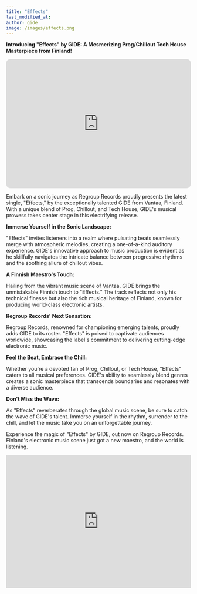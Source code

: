 ```yaml
---
title: "Effects"
last_modified_at:
author: gide
image: /images/effects.png
---
```


**Introducing "Effects" by GIDE: A Mesmerizing Prog/Chillout Tech House Masterpiece from Finland!**

<iframe style="border-radius:12px" src="https://open.spotify.com/embed/album/11DcBd4X9Oy7oVu7PzYmay?utm_source=generator" width="100%" height="352" frameBorder="0" allowfullscreen="" allow="autoplay; clipboard-write; encrypted-media; fullscreen; picture-in-picture" loading="lazy"></iframe>

Embark on a sonic journey as Regroup Records proudly presents the latest single, "Effects," by the exceptionally talented GIDE from Vantaa, Finland. With a unique blend of Prog, Chillout, and Tech House, GIDE's musical prowess takes center stage in this electrifying release.


**Immerse Yourself in the Sonic Landscape:**

"Effects" invites listeners into a realm where pulsating beats seamlessly merge with atmospheric melodies, creating a one-of-a-kind auditory experience. GIDE's innovative approach to music production is evident as he skillfully navigates the intricate balance between progressive rhythms and the soothing allure of chillout vibes.


**A Finnish Maestro's Touch:**

Hailing from the vibrant music scene of Vantaa, GIDE brings the unmistakable Finnish touch to "Effects." The track reflects not only his technical finesse but also the rich musical heritage of Finland, known for producing world-class electronic artists.


**Regroup Records' Next Sensation:**

Regroup Records, renowned for championing emerging talents, proudly adds GIDE to its roster. "Effects" is poised to captivate audiences worldwide, showcasing the label's commitment to delivering cutting-edge electronic music.


**Feel the Beat, Embrace the Chill:**

Whether you're a devoted fan of Prog, Chillout, or Tech House, "Effects" caters to all musical preferences. GIDE's ability to seamlessly blend genres creates a sonic masterpiece that transcends boundaries and resonates with a diverse audience.


**Don't Miss the Wave:**

As "Effects" reverberates through the global music scene, be sure to catch the wave of GIDE's talent. Immerse yourself in the rhythm, surrender to the chill, and let the music take you on an unforgettable journey.


Experience the magic of "Effects" by GIDE, out now on Regroup Records. Finland's electronic music scene just got a new maestro, and the world is listening. 


<iframe src="https://embed.beatport.com/?id=4377189&type=release" width="100%" height="362" frameborder="0" scrolling="no" style="max-width:600px;"></iframe>